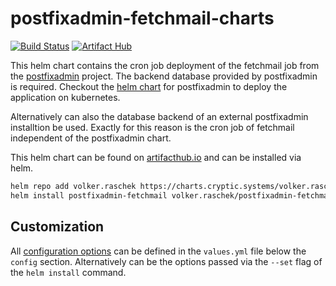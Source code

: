 # postfixadmin-fetchmail-charts

[![Build Status](https://git.cryptic.systems/api/badges/volker.raschek/postfixadmin-fetchmail-charts/status.svg)](https://git.cryptic.systems/volker.raschek/postfixadmin-fetchmail-charts)
[![Artifact Hub](https://img.shields.io/endpoint?url=https://artifacthub.io/badge/repository/volker-raschek)](https://artifacthub.io/packages/search?repo=volker-raschek)

This helm chart contains the cron job deployment of the fetchmail job
from the [postfixadmin](https://github.com/postfixadmin/postfixadmin) project.
The backend database provided by postfixadmin is required. Checkout the [helm
chart](https://github.com/volker-raschek/postfixadmin-charts) for postfixadmin
to deploy the application on kubernetes.

Alternatively can also the database backend of an external postfixadmin
installtion be used. Exactly for this reason is the cron job of fetchmail
independent of the postfixadmin chart.

This helm chart can be found on [artifacthub.io](https://artifacthub.io/) and
can be installed via helm.

```bash
helm repo add volker.raschek https://charts.cryptic.systems/volker.raschek
helm install postfixadmin-fetchmail volker.raschek/postfixadmin-fetchmail
```

## Customization

All [configuration
options](https://github.com/volker-raschek/postfixadmin-fetchmail-docker#environment-variables)
can be defined in the `values.yml` file below the `config` section.
Alternatively can be the options passed via the `--set` flag of the `helm
install` command.
